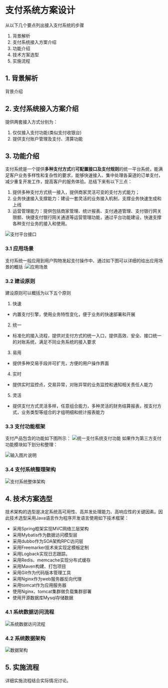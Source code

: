 # 支付系统方案设计
从以下几个要点列出接入支付系统的步骤

1. 背景解析
2. 支付系统接入方案介绍
3. 功能介绍
4. 技术方案选型
5. 实施流程

## 1. 背景解析
  背景介绍
## 2. 支付系统接入方案介绍
  提供两套接入方式分别为：
1. 仅仅接入支付功能(类似支付收银台) 
2. 提供支付账户管理及支付、清算功能
## 3. 功能介绍
支付系统是一个提供**多种支付方式**的**可配置接口及支付规则**的统一平台系统，能满足客户业务多样性和复杂性的要求，能够快速接入、集中处理各渠道的订单支付，减少重复开发工作，提高客户的服务体验。总结下来有以下三点：
1. 提供多种支付方式统一接入，提供商家灵活可变的支付方式能力；
2. 业务快速接入支撑能力：建设一套灵活的业务接入机制，支撑业务快速生成和上线
3. 运营管理能力：提供包括商家管理、统计报表、支付通道管理、支付银行网关限额、快捷支付银行网关通道等运营管理功能，通过平台功能建设，快速支撑各种支付业务的接入和使用。

![支付平台接口](https://static.oschina.net/uploads/img/201604/05185611_Trdk.png "支付平台接口")
### 3.1 应用场景
支付系统一般应用到用户购物发起支付操作中、通过如下图可以详细的给出应用场景的概括
:![应用场景](https://static.oschina.net/uploads/img/201604/05191331_zOf4.png "支付系统的应用场景介绍")
### 3.2 建设原则
建设原则可以概括为以下五个原则
1. 快速
 - 内置支付引擎，使用业务特性变化，便于业务的快速部署和开展
2. 统一
- 标准化的接入流程，提供对支付方式的统一入口，提供高效、安全、接口统一的对账系统，满足不同业务系统的接入要求
3. 易用
- 提供多种交易手段并可扩充，方便的用户操作界面
4. 实时
- 提供实时监控点，交易异常，对账异常的业务监控和通知相关责任人能力
5. 灵活
- 提供支付方式灵活多样，任意组合能力，多种灵活的财务结算报表，按支付方式，业务类型等组合的才组明细和统计报表能力
### 3.3 支付功能框架
支付产品包含的功能如下图所示：
![统一支付系统支付功能](https://static.oschina.net/uploads/img/201604/05192229_0Gs3.png "统一支付系统支付功能简介")
如果作为第三方支付功能模块如下划分和整理：

![输入图片说明](https://static.oschina.net/uploads/img/201604/05192544_c4i2.png "在这里输入图片标题")
### 3.4 支付系统整理架构
![支付系统整体架构](https://static.oschina.net/uploads/img/201604/05192750_TJTJ.png "支付系统整体架构")
## 4. 技术方案选型
技术架构的选型是决定系统高可用性、高并发处理能力、高响应性的关键因素。因此技术选型采用Java语言作为程序开发语言使用如下技术框架：

- 采用Spring框架实现MVC网络三层架构
- 采用Mybatis作为数据访问模型层
- 采用dubbo作为SOA架构RPC访问层
- 采用Freemarker技术来实现定模板定制
- 采用Logback实现日志跟踪。
- 采用Redis、memcache实现分布式缓存
- 采用Maven构建、打包项目
- 采用Git作为代码版本管理工具
- 采用Nginx作为web服务器反向代理
- 采用tomcat作为应用服务器
- 使用Nginx、tomcat集群做负载集群部署
- 使用开源数据库Mysql存储数据
### 4.1 系统数据访问流程
![系统数据访问流程](https://static.oschina.net/uploads/img/201604/05194957_0ulK.png "系统数据访问流程")
### 4.2 系统数据架构
![数据架构](https://static.oschina.net/uploads/img/201604/05195539_OKXe.png "数据架构")

## 5. 实施流程
详细实施流程结合实际情况讨论。
